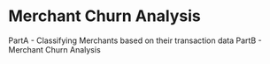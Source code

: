 # Merchant Churn Analysis
PartA - Classifying Merchants based on their transaction data
PartB - Merchant Churn Analysis

